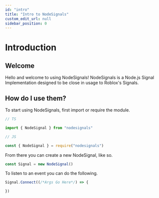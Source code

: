 ```yaml
---
id: "intro"
title: "Intro to NodeSignals"
custom_edit_url: null
sidebar_position: 0
---
```


# Introduction

## Welcome

Hello and welcome to using NodeSignals! NodeSignals is a Node.js Signal Implementation designed to be close in usage to Roblox's Signals.

## How do I use them?

To start using NodeSignals, first import or require the module.

```js
// TS

import { NodeSignal } from "nodesignals"

// JS

const { NodeSignal } = require("nodesignals")
```

From there you can create a new NodeSignal, like so.

```js
const Signal = new NodeSignal()
```

To listen to an event you can do the following.

```js
Signal.Connect((/*Args Go Here*/) => {

})
```